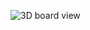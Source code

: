 ![3D board view](https://bitbucket.org/richcarni/rp2040-cpu/raw/baf972e6ce8816ea103e41e14055c632bdbecc84/images/rp2040_cetus_3dview.jpg)